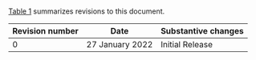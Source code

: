 #

[Table 1](revision_history.md#GUID-BE40F21C-EBCC-4D5E-BFE5-5280F881D7EE) summarizes revisions to this document.

|Revision number|Date|Substantive changes|
|---------------|----|-------------------|
|0|27 January 2022|Initial Release|

